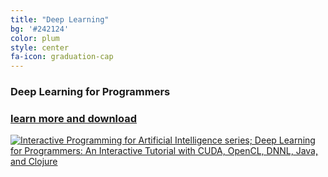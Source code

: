 ```yaml
---
title: "Deep Learning"
bg: '#242124'
color: plum
style: center
fa-icon: graduation-cap
---
```

### Deep Learning for Programmers
### [learn more and download](/deep-learning-for-programmers)

[![Interactive Programming for Artificial Intelligence series; Deep Learning for Programmers: An Interactive Tutorial with CUDA, OpenCL, DNNL, Java, and Clojure](/img/dlfp-cover.png)](/deep-learning-for-programmers)
